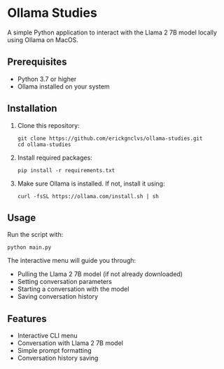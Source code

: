 # Ollama Studies

A simple Python application to interact with the Llama 2 7B model locally using Ollama on MacOS.

## Prerequisites

- Python 3.7 or higher
- Ollama installed on your system

## Installation

1. Clone this repository:
   ```
   git clone https://github.com/erickgnclvs/ollama-studies.git
   cd ollama-studies
   ```

2. Install required packages:
   ```
   pip install -r requirements.txt
   ```

3. Make sure Ollama is installed. If not, install it using:
   ```
   curl -fsSL https://ollama.com/install.sh | sh
   ```

## Usage

Run the script with:
```
python main.py
```

The interactive menu will guide you through:
- Pulling the Llama 2 7B model (if not already downloaded)
- Setting conversation parameters
- Starting a conversation with the model
- Saving conversation history

## Features

- Interactive CLI menu
- Conversation with Llama 2 7B model
- Simple prompt formatting
- Conversation history saving
